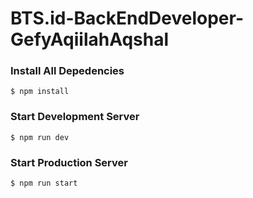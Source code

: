 # BTS.id-BackEndDeveloper-GefyAqiilahAqshal
### Install All Depedencies
```
$ npm install
```
### Start Development Server
```
$ npm run dev
```

### Start Production Server
```
$ npm run start
```
